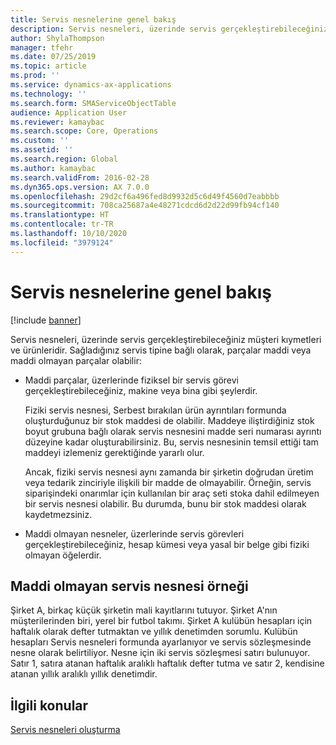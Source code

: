 ```yaml
---
title: Servis nesnelerine genel bakış
description: Servis nesneleri, üzerinde servis gerçekleştirebileceğiniz müşteri kıymetleri ve ürünleridir.
author: ShylaThompson
manager: tfehr
ms.date: 07/25/2019
ms.topic: article
ms.prod: ''
ms.service: dynamics-ax-applications
ms.technology: ''
ms.search.form: SMAServiceObjectTable
audience: Application User
ms.reviewer: kamaybac
ms.search.scope: Core, Operations
ms.custom: ''
ms.assetid: ''
ms.search.region: Global
ms.author: kamaybac
ms.search.validFrom: 2016-02-28
ms.dyn365.ops.version: AX 7.0.0
ms.openlocfilehash: 29d2cf6a496fed8d9932d5c6d49f4560d7eabbbb
ms.sourcegitcommit: 708ca25687a4e48271cdcd6d2d22d99fb94cf140
ms.translationtype: HT
ms.contentlocale: tr-TR
ms.lasthandoff: 10/10/2020
ms.locfileid: "3979124"
---
```

# <a name="service-objects-overview"></a>Servis nesnelerine genel bakış

[!include [banner](../includes/banner.md)]

Servis nesneleri, üzerinde servis gerçekleştirebileceğiniz müşteri kıymetleri ve ürünleridir. Sağladığınız servis tipine bağlı olarak, parçalar maddi veya maddi olmayan parçalar olabilir:

-  Maddi parçalar, üzerlerinde fiziksel bir servis görevi gerçekleştirebileceğiniz, makine veya bina gibi şeylerdir.

    Fiziki servis nesnesi, Serbest bırakılan ürün ayrıntıları formunda oluşturduğunuz bir stok maddesi de olabilir. Maddeye iliştirdiğiniz stok boyut grubuna bağlı olarak servis nesnesini madde seri numarası ayrıntı düzeyine kadar oluşturabilirsiniz. Bu, servis nesnesinin temsil ettiği tam maddeyi izlemeniz gerektiğinde yararlı olur.

    Ancak, fiziki servis nesnesi aynı zamanda bir şirketin doğrudan üretim veya tedarik zinciriyle ilişkili bir madde de olmayabilir. Örneğin, servis siparişindeki onarımlar için kullanılan bir araç seti stoka dahil edilmeyen bir servis nesnesi olabilir. Bu durumda, bunu bir stok maddesi olarak kaydetmezsiniz.

-  Maddi olmayan nesneler, üzerlerinde servis görevleri gerçekleştirebileceğiniz, hesap kümesi veya yasal bir belge gibi fiziki olmayan öğelerdir.

## <a name="example-of-an-intangible-service-object"></a>Maddi olmayan servis nesnesi örneği

Şirket A, birkaç küçük şirketin mali kayıtlarını tutuyor. Şirket A'nın müşterilerinden biri, yerel bir futbol takımı. Şirket A kulübün hesapları için haftalık olarak defter tutmaktan ve yıllık denetimden sorumlu. Kulübün hesapları Servis nesneleri formunda ayarlanıyor ve servis sözleşmesinde nesne olarak belirtiliyor. Nesne için iki servis sözleşmesi satırı bulunuyor. Satır 1, satıra atanan haftalık aralıklı haftalık defter tutma ve satır 2, kendisine atanan yıllık aralıklı yıllık denetimdir.

## <a name="related-topics"></a>İlgili konular

[Servis nesneleri oluşturma](create-service-objects.md)

